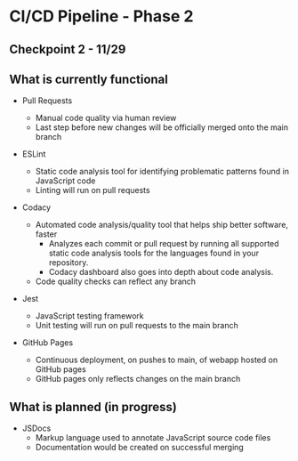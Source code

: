 # CI/CD Pipeline - Phase 2

## Checkpoint 2 - 11/29

## What is currently functional
- Pull Requests
  - Manual code quality via human review
  - Last step before new changes will be officially merged onto the main branch

- ESLint 
  - Static code analysis tool for identifying problematic patterns found in JavaScript code
  - Linting will run on pull requests

- Codacy
  - Automated code analysis/quality tool that helps ship better software, faster
    - Analyzes each commit or pull request by running all supported static code analysis tools for the languages found in your repository.
    - Codacy dashboard also goes into depth about code analysis.
  - Code quality checks can reflect any branch

- Jest
  - JavaScript testing framework 
  - Unit testing will run on pull requests to the main branch

- GitHub Pages
  - Continuous deployment, on pushes to main, of webapp hosted on GitHub pages
  - GitHub pages only reflects changes on the main branch


## What is planned (in progress)
- JSDocs
  - Markup language used to annotate JavaScript source code files
  - Documentation would be created on successful merging

